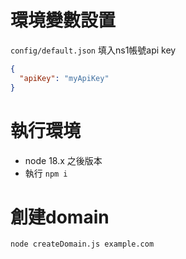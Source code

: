 # 環境變數設置

`config/default.json` 填入ns1帳號api key

```json
{
  "apiKey": "myApiKey"
}
```

# 執行環境

- node 18.x 之後版本
- 執行 `npm i`

# 創建domain

```sh
node createDomain.js example.com
```
